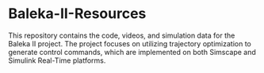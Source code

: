 # Baleka-II-Resources
This repository contains the code, videos, and simulation data for the Baleka II project. The project focuses on utilizing trajectory optimization to generate control commands, which are implemented on both Simscape and Simulink Real-Time platforms.
